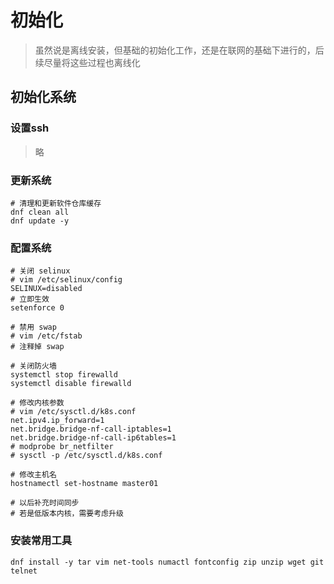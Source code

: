 # 初始化

> 虽然说是离线安装，但基础的初始化工作，还是在联网的基础下进行的，后续尽量将这些过程也离线化

## 初始化系统


### 设置ssh

> 略

### 更新系统

```shell
# 清理和更新软件仓库缓存
dnf clean all
dnf update -y
```

### 配置系统

```shell
# 关闭 selinux
# vim /etc/selinux/config
SELINUX=disabled
# 立即生效
setenforce 0

# 禁用 swap
# vim /etc/fstab
# 注释掉 swap

# 关闭防火墙
systemctl stop firewalld
systemctl disable firewalld

# 修改内核参数
# vim /etc/sysctl.d/k8s.conf
net.ipv4.ip_forward=1
net.bridge.bridge-nf-call-iptables=1
net.bridge.bridge-nf-call-ip6tables=1
# modprobe br_netfilter
# sysctl -p /etc/sysctl.d/k8s.conf

# 修改主机名
hostnamectl set-hostname master01

# 以后补充时间同步
# 若是低版本内核，需要考虑升级
```



### 安装常用工具

```shell
dnf install -y tar vim net-tools numactl fontconfig zip unzip wget git telnet
```

